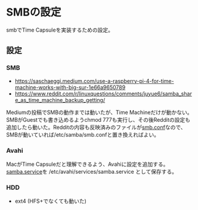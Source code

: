 # SMBの設定

smbでTime Capsuleを実装するための設定。

## 設定

### SMB

- https://saschaeggi.medium.com/use-a-raspberry-pi-4-for-time-machine-works-with-big-sur-1e66a9650789
- https://www.reddit.com/r/linuxquestions/comments/juyue6/samba_share_as_time_machine_backup_getting/

Mediumの投稿でSMBの動作までは動いたが、Time Machineだけが動かない。SMBがGuestでも書き込めるようchmod 777も実行し、その後Redditの設定も追加したら動いた。Redditの内容も反映済みのファイルが[smb.conf](./smb.conf)なので、SMBが動いていれば/etc/samba/smb.confと置き換えればよい。

### Avahi

MacがTime Capsuleだと理解できるよう、Avahiに設定を追加する。[samba.service](./samba.service)を /etc/avahi/services/samba.service として保存する。

### HDD

- ext4 (HFS+でなくても動いた)
